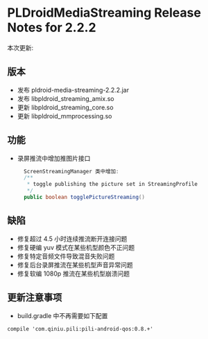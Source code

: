 # PLDroidMediaStreaming Release Notes for 2.2.2

本次更新:

## 版本

- 发布 pldroid-media-streaming-2.2.2.jar
- 发布 libpldroid\_streaming\_amix.so
- 更新 libpldroid\_streaming\_core.so
- 更新 libpldroid\_mmprocessing.so

## 功能

- 录屏推流中增加推图片接口

  ```java
    ScreenStreamingManager 类中增加:
    /**
     * toggle publishing the picture set in StreamingProfile
     */
    public boolean togglePictureStreaming()
  ```

## 缺陷

- 修复超过 4.5 小时连续推流断开连接问题
- 修复硬编 yuv 模式在某些机型颜色不正问题
- 修复特定音频文件导致混音失败问题
- 修复后台录屏推流在某些机型声音异常问题
- 修复软编 1080p 推流在某些机型崩溃问题

## 更新注意事项

- build.gradle 中不再需要如下配置

```
compile 'com.qiniu.pili:pili-android-qos:0.8.+'
```

